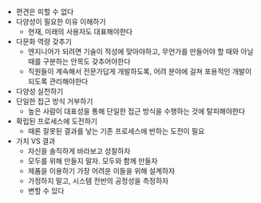 - 편견은 피할 수 없다
- 다양성이 필요한 이유 이해하기
    - 현재, 미래의 사용자도 대표해야한다
- 다문화 역량 갖추기
    - 엔지니어가 되려면 기술이 적성에 맞아야하고, 무언가를 만들어야 할 때와 아닐 때를 구분하는 안목도 갖추어야한다
    - 직원들이 계속해서 전문가답게 개발하도록, 어려 분야에 걸쳐 포용적인 개발이 되도록 관리해야한다
- 다양성 실천하기
- 단일한 접근 방식 거부하기
    - 높은 사람이 대표성을 통해 단일한 접근 방식을 수행하는 것에 탈피해야한다
- 확립된 프로세스에 도전하기
    - 때론 잘못된 결과를 낳는 기존 프로세스에 반하는 도전이 필요
- 가치 VS 결과
    - 자신을 솔직하게 바라보고 성찰하자
    - 모두를 위해 만들지 말자. 모두와 함께 만들자
    - 제품을 이용하기 가장 어려운 이들을 위해 설계하자
    - 가정하지 말고, 시스템 전반의 공정성을 측정하자
    - 변할 수 있다